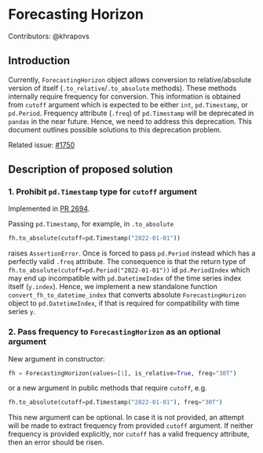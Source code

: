 # Forecasting Horizon

Contributors: @khrapovs

## Introduction

Currently, `ForecastingHorizon` object allows conversion to relative/absolute version of itself (`.to_relative`/`.to_absolute` methods). These methods internally require frequency for conversion. This information is obtained from `cutoff` argument which is expected to be either `int`, `pd.Timestamp`, or `pd.Period`. Frequency attribute (`.freq`) of `pd.Timestamp` will be deprecated in `pandas` in the near future. Hence, we need to address this deprecation. This document outlines possible solutions to this deprecation problem.

Related issue: [#1750](https://github.com/alan-turing-institute/sktime/issues/1750)

## Description of proposed solution

### 1. Prohibit `pd.Timestamp` type for `cutoff` argument

Implemented in [PR 2694](https://github.com/alan-turing-institute/sktime/pull/2694).

Passing `pd.Timestamp`, for example, in `.to_absolute`
```python
fh.to_absolute(cutoff=pd.Timestamp("2022-01-01"))
```
raises `AssertionError`. Once is forced to pass `pd.Period` instead which has a perfectly valid `.freq` attribute. The consequence is that the return type of `fh.to_absolute(cutoff=pd.Period("2022-01-01"))` id `pd.PeriodIndex` which may end up incompatible with `pd.DatetimeIndex` of the time series index itself (`y.index`). Hence, we implement a new standalone function `convert_fh_to_datetime_index` that converts absolute `ForecastingHorizon` object to `pd.DatetimeIndex`, if that is required for compatibility with time series `y`.

### 2. Pass frequency to `ForecastingHorizon` as an optional argument

New argument in constructor:
```python
fh = ForecastingHorizon(values=[1], is_relative=True, freq="30T")
```
or a new argument in public methods that require `cutoff`, e.g.
```python
fh.to_absolute(cutoff=pd.Timestamp("2022-01-01"), freq="30T")
```

This new argument can be optional. In case it is not provided, an attempt will be made to extract frequency from provided `cutoff` argument. If neither frequency is provided explicitly, nor `cutoff` has a valid frequency attribute, then an error should be risen.
